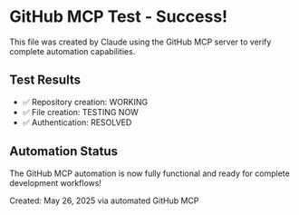 # GitHub MCP Test - Success!

This file was created by Claude using the GitHub MCP server to verify complete automation capabilities.

## Test Results
- ✅ Repository creation: WORKING
- ✅ File creation: TESTING NOW
- ✅ Authentication: RESOLVED

## Automation Status
The GitHub MCP automation is now fully functional and ready for complete development workflows!

Created: May 26, 2025 via automated GitHub MCP
